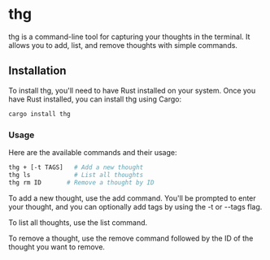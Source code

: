 # thg

thg is a command-line tool for capturing your thoughts in the terminal. It allows you to add, list, and remove thoughts with simple commands.

## Installation

To install thg, you'll need to have Rust installed on your system. Once you have Rust installed, you can install thg using Cargo:

```bash
cargo install thg
```

### Usage
Here are the available commands and their usage:

```bash
thg + [-t TAGS]   # Add a new thought
thg ls            # List all thoughts
thg rm ID       # Remove a thought by ID
```
To add a new thought, use the add command. You'll be prompted to enter your thought, and you can optionally add tags by using the -t or --tags flag.

To list all thoughts, use the list command.

To remove a thought, use the remove command followed by the ID of the thought you want to remove.